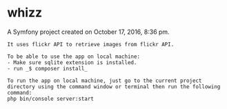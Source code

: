 whizz
=====

A Symfony project created on October 17, 2016, 8:36 pm.
````
It uses flickr API to retrieve images from flickr API.

To be able to use the app on local machine:
- Make sure sqlite extension is installed.
- run _$ composer install_

To run the app on local machine, just go to the current project directory using the command window or terminal then run the following command:
php bin/console server:start
